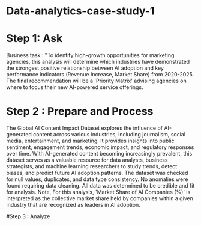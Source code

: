 # Data-analytics-case-study-1

# Step 1: Ask

Business task : "To identify high-growth opportunities for marketing agencies, this analysis will determine which industries have demonstrated the strongest positive relationship between AI adoption and key performance indicators (Revenue Increase, Market Share) from 2020-2025. The final recommendation will be a 'Priority Matrix' advising agencies on where to focus their new AI-powered service offerings.

# Step 2 : Prepare and Process

The Global AI Content Impact Dataset explores the influence of AI-generated content across various industries, including journalism, social media, entertainment, and marketing. It provides insights into public sentiment, engagement trends, economic impact, and regulatory responses over time. With AI-generated content becoming increasingly prevalent, this dataset serves as a valuable resource for data analysts, business strategists, and machine learning researchers to study trends, detect biases, and predict future AI adoption patterns. The dataset was checked for null values, duplicates, and data type consistency. No anomalies were found requiring data cleaning. All data was determined to be credible and fit for analysis. Note, For this analysis, 'Market Share of AI Companies (%)' is interpreted as the collective market share held by companies within a given industry that are recognized as leaders in AI adoption.

#Step 3 : Analyze
